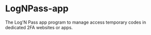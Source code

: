 # LogNPass-app
The Log'N Pass app program to manage access temporary codes in dedicated 2FA websites or apps.
